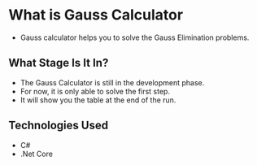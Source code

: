 <h1>What is Gauss Calculator</h1>
<ul>
  <li>
    Gauss calculator helps you to solve the Gauss Elimination problems.
  </li>
</ul>
<h2>What Stage Is It In?</h2>
<ul>
  <li>
    The Gauss Calculator is still in the development phase.
  </li>
  <li>
    For now, it is only able to solve the first step.
  </li>
  <li>
    It will show you the table at the end of the run.
  </li>
</ul>
<h2>Technologies Used</h2>
<ul>
  <li>C#</li>
  <li>.Net  Core</li>
</ul>
